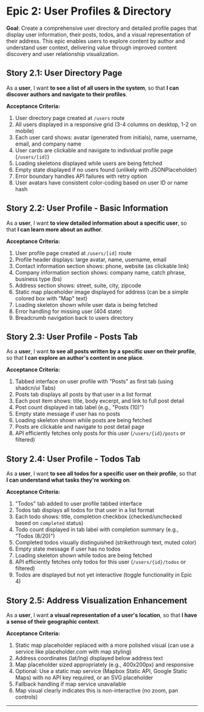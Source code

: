 # Epic 2: User Profiles & Directory

**Goal**: Create a comprehensive user directory and detailed profile pages that display user information, their posts, todos, and a visual representation of their address. This epic enables users to explore content by author and understand user context, delivering value through improved content discovery and user relationship visualization.

## Story 2.1: User Directory Page

As a **user**,
I want **to see a list of all users in the system**,
so that **I can discover authors and navigate to their profiles**.

**Acceptance Criteria:**

1. User directory page created at `/users` route
2. All users displayed in a responsive grid (3-4 columns on desktop, 1-2 on mobile)
3. Each user card shows: avatar (generated from initials), name, username, email, and company name
4. User cards are clickable and navigate to individual profile page (`/users/[id]`)
5. Loading skeletons displayed while users are being fetched
6. Empty state displayed if no users found (unlikely with JSONPlaceholder)
7. Error boundary handles API failures with retry option
8. User avatars have consistent color-coding based on user ID or name hash

## Story 2.2: User Profile - Basic Information

As a **user**,
I want **to view detailed information about a specific user**,
so that **I can learn more about an author**.

**Acceptance Criteria:**

1. User profile page created at `/users/[id]` route
2. Profile header displays: large avatar, name, username, email
3. Contact information section shows: phone, website (as clickable link)
4. Company information section shows: company name, catch phrase, business type (bs)
5. Address section shows: street, suite, city, zipcode
6. Static map placeholder image displayed for address (can be a simple colored box with "Map" text)
7. Loading skeleton shown while user data is being fetched
8. Error handling for missing user (404 state)
9. Breadcrumb navigation back to users directory

## Story 2.3: User Profile - Posts Tab

As a **user**,
I want **to see all posts written by a specific user on their profile**,
so that **I can explore an author's content in one place**.

**Acceptance Criteria:**

1. Tabbed interface on user profile with "Posts" as first tab (using shadcn/ui Tabs)
2. Posts tab displays all posts by that user in a list format
3. Each post item shows: title, body excerpt, and link to full post detail
4. Post count displayed in tab label (e.g., "Posts (10)")
5. Empty state message if user has no posts
6. Loading skeleton shown while posts are being fetched
7. Posts are clickable and navigate to post detail page
8. API efficiently fetches only posts for this user (`/users/{id}/posts` or filtered)

## Story 2.4: User Profile - Todos Tab

As a **user**,
I want **to see all todos for a specific user on their profile**,
so that **I can understand what tasks they're working on**.

**Acceptance Criteria:**

1. "Todos" tab added to user profile tabbed interface
2. Todos tab displays all todos for that user in a list format
3. Each todo shows: title, completion checkbox (checked/unchecked based on `completed` status)
4. Todo count displayed in tab label with completion summary (e.g., "Todos (8/20)")
5. Completed todos visually distinguished (strikethrough text, muted color)
6. Empty state message if user has no todos
7. Loading skeleton shown while todos are being fetched
8. API efficiently fetches only todos for this user (`/users/{id}/todos` or filtered)
9. Todos are displayed but not yet interactive (toggle functionality in Epic 4)

## Story 2.5: Address Visualization Enhancement

As a **user**,
I want **a visual representation of a user's location**,
so that **I have a sense of their geographic context**.

**Acceptance Criteria:**

1. Static map placeholder replaced with a more polished visual (can use a service like placeholder.com with map styling)
2. Address coordinates (lat/lng) displayed below address text
3. Map placeholder sized appropriately (e.g., 400x200px) and responsive
4. Optional: Use a static map service (Mapbox Static API, Google Static Maps) with no API key required, or an SVG placeholder
5. Fallback handling if map service unavailable
6. Map visual clearly indicates this is non-interactive (no zoom, pan controls)

---
